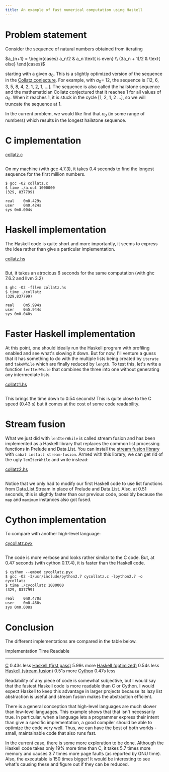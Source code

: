 ```yaml
---
title: An example of fast numerical computation using Haskell
---
```


# Problem statement

Consider the sequence of natural numbers obtained from iterating 

$a_{n+1} = \begin{cases} a_n/2 & a_n \text{ is even} \\
                         (3a_n + 1)/2 & \text{ else} \end{cases}$

starting with a given $a_0$. This is a slightly optimized version of the
sequence in the [Collatz conjecture]. For example, with $a_0 =$ 12, the sequence
is [12, 6, 3, 5, 8, 4, 2, 1, 2, 1, ...]. The sequence is also called the
hailstone sequence and the mathematician Collatz conjectured that it reaches 1
for all values of $a_0$. When it reaches 1, it is stuck in the cycle [1, 2, 1, 2
...], so we will truncate the sequence at 1.

In the current problem, we would like find that $a_0$ (in some range of numbers)
which results in the longest hailstone sequence.

# C implementation

[collatz.c](src/collatz.c)

```{.c  include="src/collatz.c"}
```

On my machine (with gcc 4.7.3), it takes 0.4 seconds to find the
longest sequence for the first million numbers.

```{.bash}
$ gcc -O2 collatz.c
$ time ./a.out 1000000
(329, 837799)

real	0m0.429s
user	0m0.424s
sys	0m0.004s
```

# Haskell implementation

The Haskell code is quite short and more importantly, it seems to express the
idea rather than give a particular implementation.

[collatz.hs](src/collatz.hs)

```{.haskell  include="src/collatz.hs"}
```

But, it takes an atrocious 6 seconds for the same computation (with ghc 7.6.2
and llvm 3.2)

```{.bash}
$ ghc -O2 -fllvm collatz.hs
$ time ./collatz
(329,837799)

real	0m5.994s
user	0m5.944s
sys	0m0.040s
```

# Faster Haskell implementation

At this point, one should ideally run the Haskell program with profiling enabled
and see what's slowing it down. But for now, I'll venture a guess that it has
something to do with the multiple lists being created by `iterate` and
`takeWhile` which are finally reduced by `length`. To test this, let's write a
function `lenIterWhile` that combines the three into one without generating any
intermediate lists.

[collatz1.hs](src/collatz1.hs)

```{.haskell  include="src/collatz1.hs"}
```

This brings the time down to 0.54 seconds! This is quite close to the C speed
(0.43 s) but it comes at the cost of some code readability.

# Stream fusion

What we just did with `lenIterWhile` is called stream fusion and has been
implemented as a Haskell library that replaces the common list processing
functions in Prelude and Data.List. You can install the [stream fusion library]
with `cabal install stream-fusion`. Armed with this library, we can get rid of
the ugly `lenIterWhile` and write instead:

[collatz2.hs](src/collatz2.hs)

```{.haskell  include="src/collatz2.hs"}
```

Notice that we only had to modify our first Haskell code to use list functions
from Data.List.Stream in place of Prelude and Data.List. Also, at 0.51 seconds,
this is slightly faster than our previous code, possibly because the `map` and
`maximum` instances also got fused.

# Cython implementation

To compare with another high-level language:

[cycollatz.pyx](src/cycollatz.pyx)

```{.python  include="src/cycollatz.pyx"}
```

The code is more verbose and looks rather similar to the C code. But, at 0.47
seconds (with cython 0.17.4), it is faster than the Haskell code.

```{.bash}
$ cython --embed cycollatz.pyx
$ gcc -O2 -I/usr/include/python2.7 cycollatz.c -lpython2.7 -o cycollatz
$ time ./cycollatz 1000000
(329, 837799)

real	0m0.470s
user	0m0.460s
sys	0m0.008s
```

# Conclusion

The different implementations are compared in the table below. 

Implementation                          Time    Readable
-------------------------------------- ------   --------
[C](collatz.c)                          0.43s      less
[Haskell (first pass)](collatz.hs)      5.99s      more
[Haskell (optimized)](collatz1.hs)      0.54s      less
[Haskell (stream fusion)](collatz2.hs)  0.51s      more
[Cython](cycollatz.pyx)                 0.47s      less

Readability of any piece of code is somewhat subjective, but I would say that
the fastest Haskell code is more readable than C or Cython. I would expect
Haskell to keep this advantage in larger projects because its lazy list
abstraction is useful and stream fusion makes the abstraction efficient.

There is a general conception that high-level languages are much slower than
low-level languages. This example shows that that isn't necessarily true. In
particular, when a language lets a programmer express their intent than give a
specific implementation, a good compiler should be able to optimize the code
very well. Thus, we can have the best of both worlds - small, maintainable code
that also runs fast.

In the current case, there is some more exploration to be done. Although the
Haskell code takes only 19% more time than C, it takes 5.7 times more memory and
causes 3.7 times more page faults (as reported by GNU time). Also, the
executable is 150 times bigger! It would be interesting to see what's causing
these and figure out if they can be reduced.

[Collatz conjecture]: http://en.wikipedia.org/wiki/Collatz_conjecture
[stream fusion library]: http://hackage.haskell.org/package/stream-fusion 
